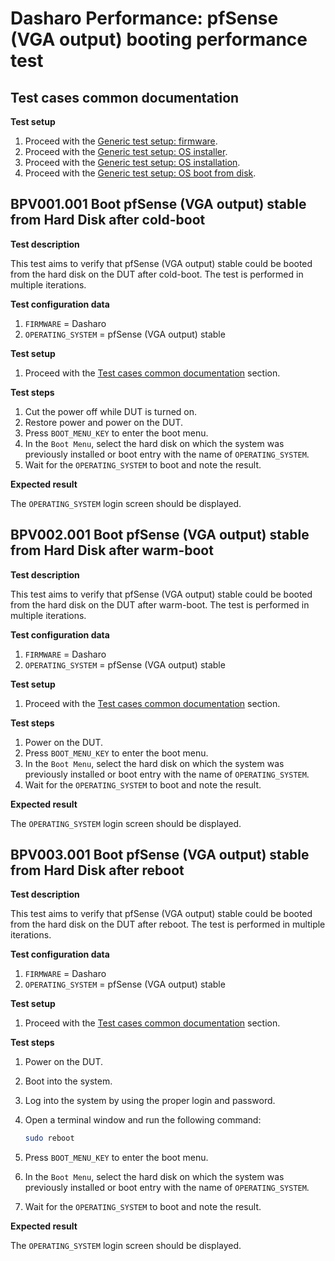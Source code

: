 # Dasharo Performance: pfSense (VGA output) booting performance test

## Test cases common documentation

**Test setup**

1. Proceed with the
   [Generic test setup: firmware](../../generic-test-setup/#firmware).
1. Proceed with the
   [Generic test setup: OS installer](../../generic-test-setup/#os-installer).
1. Proceed with the
   [Generic test setup: OS installation](../../generic-test-setup/#os-installation).
1. Proceed with the
   [Generic test setup: OS boot from disk](../../generic-test-setup/#os-boot-from-disk).

## BPV001.001 Boot pfSense (VGA output) stable from Hard Disk after cold-boot

**Test description**

This test aims to verify that pfSense (VGA output) stable could be booted
from the hard disk on the DUT after cold-boot. The test is performed in multiple
iterations.

**Test configuration data**

1. `FIRMWARE` = Dasharo
1. `OPERATING_SYSTEM` = pfSense (VGA output) stable

**Test setup**

1. Proceed with the
   [Test cases common documentation](#test-cases-common-documentation) section.

**Test steps**

1. Cut the power off while DUT is turned on.
1. Restore power and power on the DUT.
1. Press `BOOT_MENU_KEY` to enter the boot menu.
1. In the `Boot Menu`, select the hard disk on which the system was previously
   installed or boot entry with the name of `OPERATING_SYSTEM`.
1. Wait for the `OPERATING_SYSTEM` to boot and note the result.

**Expected result**

The `OPERATING_SYSTEM` login screen should be displayed.

## BPV002.001 Boot pfSense (VGA output) stable from Hard Disk after warm-boot

**Test description**

This test aims to verify that pfSense (VGA output) stable could be booted
from the hard disk on the DUT after warm-boot. The test is performed in multiple
iterations.

**Test configuration data**

1. `FIRMWARE` = Dasharo
1. `OPERATING_SYSTEM` = pfSense (VGA output) stable

**Test setup**

1. Proceed with the
   [Test cases common documentation](#test-cases-common-documentation) section.

**Test steps**

1. Power on the DUT.
1. Press `BOOT_MENU_KEY` to enter the boot menu.
1. In the `Boot Menu`, select the hard disk on which the system was previously
   installed or boot entry with the name of `OPERATING_SYSTEM`.
1. Wait for the `OPERATING_SYSTEM` to boot and note the result.

**Expected result**

The `OPERATING_SYSTEM` login screen should be displayed.

## BPV003.001 Boot pfSense (VGA output) stable from Hard Disk after reboot

**Test description**

This test aims to verify that pfSense (VGA output) stable could be booted
from the hard disk on the DUT after reboot. The test is performed in multiple
iterations.

**Test configuration data**

1. `FIRMWARE` = Dasharo
1. `OPERATING_SYSTEM` = pfSense (VGA output) stable

**Test setup**

1. Proceed with the
   [Test cases common documentation](#test-cases-common-documentation) section.

**Test steps**

1. Power on the DUT.
1. Boot into the system.
1. Log into the system by using the proper login and password.
1. Open a terminal window and run the following command:

    ```bash
    sudo reboot
    ```

1. Press `BOOT_MENU_KEY` to enter the boot menu.
1. In the `Boot Menu`, select the hard disk on which the system was previously
   installed or boot entry with the name of `OPERATING_SYSTEM`.
1. Wait for the `OPERATING_SYSTEM` to boot and note the result.

**Expected result**

The `OPERATING_SYSTEM` login screen should be displayed.
